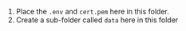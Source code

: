 1. Place the `.env` and `cert.pem` here in this folder.
2. Create a sub-folder called `data` here in this folder
